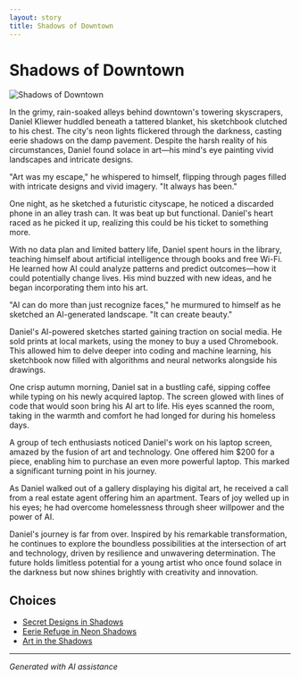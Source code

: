 ```yaml
---
layout: story
title: Shadows of Downtown
---
```


# Shadows of Downtown

![Shadows of Downtown](/input_images/20221113_161512.jpg)

In the grimy, rain-soaked alleys behind downtown's towering skyscrapers, Daniel Kliewer huddled beneath a tattered blanket, his sketchbook clutched to his chest. The city's neon lights flickered through the darkness, casting eerie shadows on the damp pavement. Despite the harsh reality of his circumstances, Daniel found solace in art—his mind's eye painting vivid landscapes and intricate designs.

"Art was my escape," he whispered to himself, flipping through pages filled with intricate designs and vivid imagery. "It always has been."

One night, as he sketched a futuristic cityscape, he noticed a discarded phone in an alley trash can. It was beat up but functional. Daniel's heart raced as he picked it up, realizing this could be his ticket to something more.

With no data plan and limited battery life, Daniel spent hours in the library, teaching himself about artificial intelligence through books and free Wi-Fi. He learned how AI could analyze patterns and predict outcomes—how it could potentially change lives. His mind buzzed with new ideas, and he began incorporating them into his art.

"AI can do more than just recognize faces," he murmured to himself as he sketched an AI-generated landscape. "It can create beauty."

Daniel's AI-powered sketches started gaining traction on social media. He sold prints at local markets, using the money to buy a used Chromebook. This allowed him to delve deeper into coding and machine learning, his sketchbook now filled with algorithms and neural networks alongside his drawings.

One crisp autumn morning, Daniel sat in a bustling café, sipping coffee while typing on his newly acquired laptop. The screen glowed with lines of code that would soon bring his AI art to life. His eyes scanned the room, taking in the warmth and comfort he had longed for during his homeless days.

A group of tech enthusiasts noticed Daniel's work on his laptop screen, amazed by the fusion of art and technology. One offered him $200 for a piece, enabling him to purchase an even more powerful laptop. This marked a significant turning point in his journey.

As Daniel walked out of a gallery displaying his digital art, he received a call from a real estate agent offering him an apartment. Tears of joy welled up in his eyes; he had overcome homelessness through sheer willpower and the power of AI.

Daniel's journey is far from over. Inspired by his remarkable transformation, he continues to explore the boundless possibilities at the intersection of art and technology, driven by resilience and unwavering determination. The future holds limitless potential for a young artist who once found solace in the darkness but now shines brightly with creativity and innovation.


## Choices

* [Secret Designs in Shadows](/_stories/144327630_3930950650332675_7163600755928566265_n)
* [Eerie Refuge in Neon Shadows](/_stories/B01N78T9F9.01._SCLZZZZZZZ_SX500_)
* [Art in the Shadows](/_stories/20221113_162309)


---
*Generated with AI assistance*
